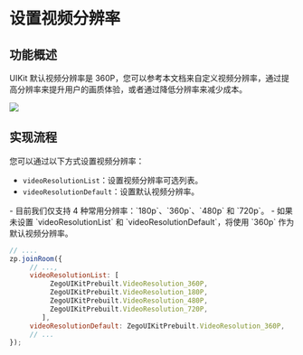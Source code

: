 # 设置视频分辨率

## 功能概述

UIKit 默认视频分辨率是 360P，您可以参考本文档来自定义视频分辨率，通过提高分辨率来提升用户的画质体验，或者通过降低分辨率来减少成本。

<Frame width="512" height="auto" caption="">
  <img src="https://doc-media.zego.im/sdk-doc/Pics/Prebuilt_Web/set_video_resolution.png" />
</Frame>

## 实现流程
您可以通过以下方式设置视频分辨率：
- `videoResolutionList`：设置视频分辨率可选列表。
- `videoResolutionDefault`：设置默认视频分辨率。

<Warning title="注意">
- 目前我们仅支持 4 种常用分辨率：`180p`、`360p`、`480p` 和 `720p`。
- 如果未设置 `videoResolutionList` 和 `videoResolutionDefault`，将使用 `360p` 作为默认视频分辨率。
</Warning>

```js
// ....
zp.joinRoom({
     // ...,
     videoResolutionList: [
          ZegoUIKitPrebuilt.VideoResolution_360P,
          ZegoUIKitPrebuilt.VideoResolution_180P,
          ZegoUIKitPrebuilt.VideoResolution_480P,
          ZegoUIKitPrebuilt.VideoResolution_720P,
        ],
     videoResolutionDefault: ZegoUIKitPrebuilt.VideoResolution_360P, 
     // ...
});
```

<Content />